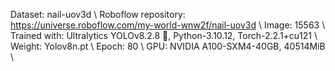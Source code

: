 Dataset: nail-uov3d \\
Roboflow repository: https://universe.roboflow.com/my-world-wnw2f/nail-uov3d \\
Image: 15563 \\
Trained with: Ultralytics YOLOv8.2.8 🚀, Python-3.10.12, Torch-2.2.1+cu121 \\
Weight: Yolov8n.pt \\
Epoch: 80 \\
GPU: NVIDIA A100-SXM4-40GB, 40514MiB \\
